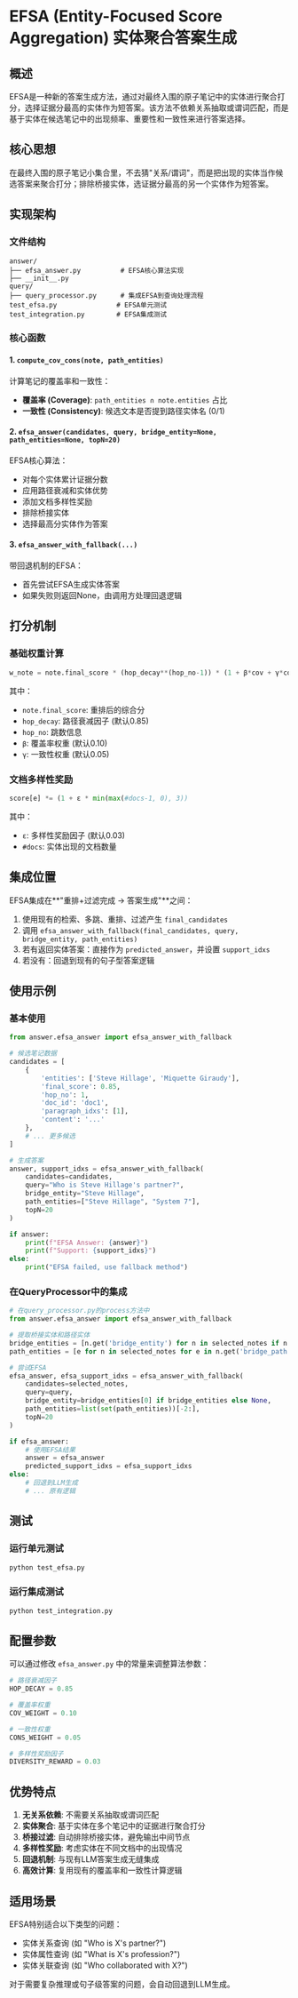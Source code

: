 # EFSA (Entity-Focused Score Aggregation) 实体聚合答案生成

## 概述

EFSA是一种新的答案生成方法，通过对最终入围的原子笔记中的实体进行聚合打分，选择证据分最高的实体作为短答案。该方法不依赖关系抽取或谓词匹配，而是基于实体在候选笔记中的出现频率、重要性和一致性来进行答案选择。

## 核心思想

在最终入围的原子笔记小集合里，不去猜"关系/谓词"，而是把出现的实体当作候选答案来聚合打分；排除桥接实体，选证据分最高的另一个实体作为短答案。

## 实现架构

### 文件结构
```
answer/
├── efsa_answer.py          # EFSA核心算法实现
├── __init__.py
query/
├── query_processor.py      # 集成EFSA到查询处理流程
test_efsa.py               # EFSA单元测试
test_integration.py        # EFSA集成测试
```

### 核心函数

#### 1. `compute_cov_cons(note, path_entities)`
计算笔记的覆盖率和一致性：
- **覆盖率 (Coverage)**: `path_entities ∩ note.entities` 占比
- **一致性 (Consistency)**: 候选文本是否提到路径实体名 (0/1)

#### 2. `efsa_answer(candidates, query, bridge_entity=None, path_entities=None, topN=20)`
EFSA核心算法：
- 对每个实体累计证据分数
- 应用路径衰减和实体优势
- 添加文档多样性奖励
- 排除桥接实体
- 选择最高分实体作为答案

#### 3. `efsa_answer_with_fallback(...)`
带回退机制的EFSA：
- 首先尝试EFSA生成实体答案
- 如果失败则返回None，由调用方处理回退逻辑

## 打分机制

### 基础权重计算
```python
w_note = note.final_score * (hop_decay**(hop_no-1)) * (1 + β*cov + γ*cons)
```

其中：
- `note.final_score`: 重排后的综合分
- `hop_decay`: 路径衰减因子 (默认0.85)
- `hop_no`: 跳数信息
- `β`: 覆盖率权重 (默认0.10)
- `γ`: 一致性权重 (默认0.05)

### 文档多样性奖励
```python
score[e] *= (1 + ε * min(max(#docs-1, 0), 3))
```

其中：
- `ε`: 多样性奖励因子 (默认0.03)
- `#docs`: 实体出现的文档数量

## 集成位置

EFSA集成在**"重排+过滤完成 → 答案生成"**之间：

1. 使用现有的检索、多跳、重排、过滤产生 `final_candidates`
2. 调用 `efsa_answer_with_fallback(final_candidates, query, bridge_entity, path_entities)`
3. 若有返回实体答案：直接作为 `predicted_answer`，并设置 `support_idxs`
4. 若没有：回退到现有的句子型答案逻辑

## 使用示例

### 基本使用
```python
from answer.efsa_answer import efsa_answer_with_fallback

# 候选笔记数据
candidates = [
    {
        'entities': ['Steve Hillage', 'Miquette Giraudy'],
        'final_score': 0.85,
        'hop_no': 1,
        'doc_id': 'doc1',
        'paragraph_idxs': [1],
        'content': '...'
    },
    # ... 更多候选
]

# 生成答案
answer, support_idxs = efsa_answer_with_fallback(
    candidates=candidates,
    query="Who is Steve Hillage's partner?",
    bridge_entity="Steve Hillage",
    path_entities=["Steve Hillage", "System 7"],
    topN=20
)

if answer:
    print(f"EFSA Answer: {answer}")
    print(f"Support: {support_idxs}")
else:
    print("EFSA failed, use fallback method")
```

### 在QueryProcessor中的集成
```python
# 在query_processor.py的process方法中
from answer.efsa_answer import efsa_answer_with_fallback

# 提取桥接实体和路径实体
bridge_entities = [n.get('bridge_entity') for n in selected_notes if n.get('bridge_entity')]
path_entities = [e for n in selected_notes for e in n.get('bridge_path', [])]

# 尝试EFSA
efsa_answer, efsa_support_idxs = efsa_answer_with_fallback(
    candidates=selected_notes,
    query=query,
    bridge_entity=bridge_entities[0] if bridge_entities else None,
    path_entities=list(set(path_entities))[-2:],
    topN=20
)

if efsa_answer:
    # 使用EFSA结果
    answer = efsa_answer
    predicted_support_idxs = efsa_support_idxs
else:
    # 回退到LLM生成
    # ... 原有逻辑
```

## 测试

### 运行单元测试
```bash
python test_efsa.py
```

### 运行集成测试
```bash
python test_integration.py
```

## 配置参数

可以通过修改 `efsa_answer.py` 中的常量来调整算法参数：

```python
# 路径衰减因子
HOP_DECAY = 0.85

# 覆盖率权重
COV_WEIGHT = 0.10

# 一致性权重
CONS_WEIGHT = 0.05

# 多样性奖励因子
DIVERSITY_REWARD = 0.03
```

## 优势特点

1. **无关系依赖**: 不需要关系抽取或谓词匹配
2. **实体聚合**: 基于实体在多个笔记中的证据进行聚合打分
3. **桥接过滤**: 自动排除桥接实体，避免输出中间节点
4. **多样性奖励**: 考虑实体在不同文档中的出现情况
5. **回退机制**: 与现有LLM答案生成无缝集成
6. **高效计算**: 复用现有的覆盖率和一致性计算逻辑

## 适用场景

EFSA特别适合以下类型的问题：
- 实体关系查询 (如 "Who is X's partner?")
- 实体属性查询 (如 "What is X's profession?")
- 实体关联查询 (如 "Who collaborated with X?")

对于需要复杂推理或句子级答案的问题，会自动回退到LLM生成。